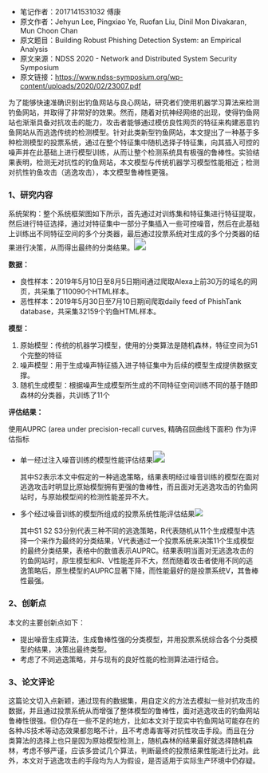 -   笔记作者：2017141531032 傅康
-   原文作者：Jehyun Lee, Pingxiao Ye, Ruofan Liu, Dinil Mon Divakaran, Mun Choon Chan
-   原文题目：Building Robust Phishing Detection System: an Empirical Analysis
-   原文来源：NDSS 2020 - Network and Distributed System Security Symposium
-   原文链接：https://www.ndss-symposium.org/wp-content/uploads/2020/02/23007.pdf

为了能够快速准确识别出钓鱼网站与良心网站，研究者们使用机器学习算法来检测钓鱼网站，并取得了非常好的效果。然而，随着对抗神经网络的出现，使得钓鱼网站也渐渐具备对抗攻击的能力，攻击者能够通过模仿良性网页的特征来构建恶意钓鱼网站从而逃逸传统的检测模型。针对此类新型钓鱼网站，本文提出了一种基于多种检测模型的投票系统，通过在整个特征集中随机选择子特征集，向其插入可控的噪声并在此基础上进行模型训练，从而让整个检测系统具有极强的鲁棒性。实验结果表明，检测无对抗性的钓鱼网站，本文模型与传统机器学习模型性能相近；检测对抗性钓鱼攻击（逃逸攻击），本文模型鲁棒性更强。

### 1、研究内容

系统架构：整个系统框架图如下所示，首先通过对训练集和特征集进行特征提取，然后进行特征选择，通过对特征集中一部分子集插入一些可控噪音，然后在此基础上训练出不同特征空间的多个分类器，最后通过投票系统对生成的多个分类器的结果进行决策，从而得出最终的分类结果。<img src="https://pic.downk.cc/item/5ea67655c2a9a83be50d582f.png" style="zoom:150%;" />

**数据：**

- 良性样本：2019年5月10日至8月5日期间通过爬取Alexa上前30万的域名的网页，共采集了110090个HTML样本。
- 恶性样本：2019年5月30日至7月10日期间爬取daily feed of PhishTank database，共采集32159个钓鱼HTML样本。

**模型：**

1. 原始模型：传统的机器学习模型，使用的分类算法是随机森林，特征空间为51个完整的特征
2. 噪声模型：用于生成噪声特征插入进子特征集中为后续的模型生成提供数据支撑。
3. 随机生成模型：根据噪声生成模型所生成的不同特征空间训练不同的基于随即森林的分类器，共训练了11个

**评估结果：**

使用AUPRC (area under precision-recall curves, 精确召回曲线下面积) 作为评估指标

- 单一经过注入噪音训练的模型性能评估结果<img src="https://pic.downk.cc/item/5ea68086c2a9a83be517fbcd.png" style="zoom:150%;" />

  其中S2表示本文中假定的一种逃逸策略，结果表明经过噪音训练的模型在面对逃逸攻击时明显比原始模型拥有更强的鲁棒性，而且面对无逃逸攻击的钓鱼网站时，与原始模型间的检测性能差异不大。

- 多个经过噪音训练的模型所组成的投票系统性能评估结果![](https://pic.downk.cc/item/5ea682cbc2a9a83be51a8060.png)

  其中S1 S2 S3分别代表三种不同的逃逸策略，R代表随机从11个生成模型中选择一个来作为最终的分类结果，V代表通过一个投票系统来决策11个生成模型的最终分类结果，表格中的数值表示AUPRC。结果表明当面对无逃逸攻击的钓鱼网站时，原生模型和R、V性能差异不大，然而随着攻击者使用不同的逃逸策略后，原生模型的AUPRC显著下降，而性能最好的是投票系统V，其鲁棒性最强。

### 2、创新点

本文的主要创新点如下：

-   提出噪音生成算法，生成鲁棒性强的分类模型，并用投票系统综合各个分类模型的结果，决策出最终类型。
-   考虑了不同逃逸策略，并与现有的良好性能的检测算法进行结合。

### 3、论文评论

这篇论文切入点新颖，通过现有的数据集，用自定义的方法去模拟一些对抗攻击的数据，并且通过投票系统从而增强了整体模型的鲁棒性，面对逃逸攻击的钓鱼网站鲁棒性很强。但仍存在一些不足的地方，比如本文对于现实中钓鱼网站可能存在的各种JS技术等动态效果都忽略不计，且不考虑毒害等对抗性攻击手段。而且在分类算法的选择上也只是因为原始模型检测上，随机森林的结果最好就选择随机森林，考虑不够严谨，应该多尝试几个算法，判断最终的投票结果性能进行比对。此外，本文对于逃逸攻击的手段均为人为假设，是否适用于实际生产环境中仍存疑。

